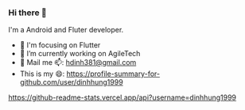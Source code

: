 ### Hi there 👋

I'm a Android and Fluter developer.

- 🎯 I'm focusing on Flutter
- 🔭 I’m currently working on AgileTech
- 📧 Mail me 📫: hdinh381@gmail.com
- This is my 😄: https://profile-summary-for-github.com/user/dinhhung1999

https://github-readme-stats.vercel.app/api?username=dinhhung1999
